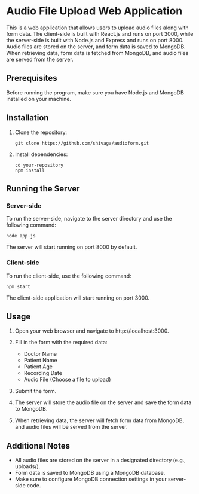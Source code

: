 # Audio File Upload Web Application

This is a web application that allows users to upload audio files along with form data. The client-side is built with React.js and runs on port 3000, while the server-side is built with Node.js and Express and runs on port 8000. Audio files are stored on the server, and form data is saved to MongoDB. When retrieving data, form data is fetched from MongoDB, and audio files are served from the server.

## Prerequisites

Before running the program, make sure you have Node.js and MongoDB installed on your machine.

## Installation

1. Clone the repository:
   ```
   git clone https://github.com/shivaga/audioform.git
   ```

2. Install dependencies:
   ```
   cd your-repository
   npm install
   ```

## Running the Server

### Server-side

To run the server-side, navigate to the server directory and use the following command:
```
node app.js
```

The server will start running on port 8000 by default.

### Client-side

To run the client-side, use the following command:
```
npm start
```

The client-side application will start running on port 3000.

## Usage

1. Open your web browser and navigate to http://localhost:3000.

2. Fill in the form with the required data:
   - Doctor Name
   - Patient Name
   - Patient Age
   - Recording Date
   - Audio File (Choose a file to upload)

3. Submit the form.

4. The server will store the audio file on the server and save the form data to MongoDB.

5. When retrieving data, the server will fetch form data from MongoDB, and audio files will be served from the server.

## Additional Notes

- All audio files are stored on the server in a designated directory (e.g., uploads/).
- Form data is saved to MongoDB using a MongoDB database.
- Make sure to configure MongoDB connection settings in your server-side code.
